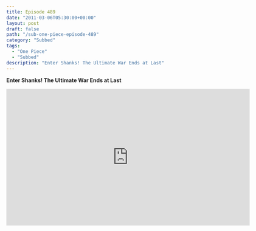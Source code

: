 ```yaml
---
title: Episode 489
date: "2011-03-06T05:30:00+00:00"
layout: post
draft: false
path: "/sub-one-piece-episode-489"
category: "Subbed"
tags:
  - "One Piece"
  - "Subbed"
description: "Enter Shanks! The Ultimate War Ends at Last"
---
```


**Enter Shanks! The Ultimate War Ends at Last**

<iframe width="640" height="360" src="https://www.rapidvideo.com/e/G6FRPEYVJ9" frameborder="0" marginwidth=0 marginheight=0 scrolling=no allowfullscreen></iframe>

